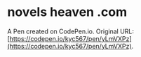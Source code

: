 # novels heaven .com

A Pen created on CodePen.io. Original URL: [https://codepen.io/kyc567/pen/yLmVXPz](https://codepen.io/kyc567/pen/yLmVXPz).

